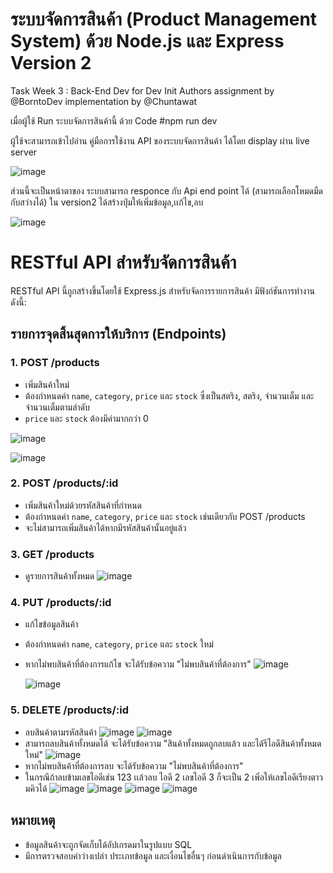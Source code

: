 # ระบบจัดการสินค้า (Product Management System) ด้วย Node.js และ Express Version 2
Task Week 3 : Back-End Dev for Dev Init
Authors
assignment by @BorntoDev
implementation by @Chuntawat

เมื่อผู้ใช้ Run ระบบจัดการสินค้านี้ ด้วย Code
#npm run dev

ผู้ใช้จะสามารถเข้าไปอ่าน คู่มือการใช้งาน API ของระบบจัดการสินค้า ได้โดย display ผ่าน live server

![image](https://github.com/6431503009/Product-Management-System/assets/97873903/1aedc0b2-5f9c-43fa-b60f-c96740982de0)

ส่วนนี้จะเป็นหน้าตาของ ระบบสามารถ responce กับ Api end point ได้ (สามารถเลือกโหมดมืดกับสว่างได้) ใน version2 ได้สร้างปุ่มให้เพิ่มข้อมูล,เเก้ไข,ลบ

![image](https://github.com/6431503009/Product-Management-System---v2/assets/97873903/b185f131-7764-4831-996a-df766dddd39e)


# RESTful API สำหรับจัดการสินค้า

RESTful API นี้ถูกสร้างขึ้นโดยใช้ Express.js สำหรับจัดการรายการสินค้า มีฟังก์ชันการทำงานดังนี้:

## รายการจุดสิ้นสุดการให้บริการ (Endpoints)

### 1. POST /products
- เพิ่มสินค้าใหม่
- ต้องกำหนดค่า `name`, `category`, `price` และ `stock` ซึ่งเป็นสตริง, สตริง, จำนวนเต็ม และจำนวนเต็มตามลำดับ
- `price` และ `stock` ต้องมีค่ามากกว่า 0

![image](https://github.com/6431503009/Product-Management-System---v2/assets/97873903/e7251511-472a-4426-888a-178fce2bb4da)

![image](https://github.com/6431503009/Product-Management-System---v2/assets/97873903/f0fb2e68-f640-4d2f-925d-2cb20e746b44)


### 2. POST /products/:id
- เพิ่มสินค้าใหม่ด้วยรหัสสินค้าที่กำหนด
- ต้องกำหนดค่า `name`, `category`, `price` และ `stock` เช่นเดียวกับ POST /products
- จะไม่สามารถเพิ่มสินค้าได้หากมีรหัสสินค้านั้นอยู่แล้ว

### 3. GET /products
- ดูรายการสินค้าทั้งหมด
![image](https://github.com/6431503009/Product-Management-System---v2/assets/97873903/a03501fd-1962-40fb-9991-367ff4a3de1c)


### 4. PUT /products/:id
- แก้ไขข้อมูลสินค้า
- ต้องกำหนดค่า `name`, `category`, `price` และ `stock` ใหม่
- หากไม่พบสินค้าที่ต้องการแก้ไข จะได้รับข้อความ "ไม่พบสินค้าที่ต้องการ"
  ![image](https://github.com/6431503009/Product-Management-System/assets/97873903/548f9dec-bbcb-4d46-8f39-ed29e8dea95b)
  
  ![image](https://github.com/6431503009/Product-Management-System---v2/assets/97873903/b43c14e2-cff4-4734-86b4-adda94c6ef4d)



### 5. DELETE /products/:id
- ลบสินค้าตามรหัสสินค้า
![image](https://github.com/6431503009/Product-Management-System/assets/97873903/fce12e0b-dd69-418d-80ff-c73713551a1f)
![image](https://github.com/6431503009/Product-Management-System/assets/97873903/df083f7a-9040-44c1-99a8-c7bc54dce787)
- สามารถลบสินค้าทั้งหมดได้ จะได้รับข้อความ "สินค้าทั้งหมดถูกลบแล้ว และได้รีไอดีสินค้าทั้งหมดใหม่"
![image](https://github.com/6431503009/Product-Management-System---v2/assets/97873903/e4b4ed45-f00d-4753-b8f5-2268ef2ee113)
- หากไม่พบสินค้าที่ต้องการลบ จะได้รับข้อความ "ไม่พบสินค้าที่ต้องการ"
- ในกรณีถ้าลบข้ามเลขไอดีเช่น 123 เเล้วลบ ไอดี 2 เลขไอดี 3 ก็จะเป็น 2 เพิ่อให้เลขไอดีเรียงตาวมคิวได้
![image](https://github.com/6431503009/Product-Management-System---v2/assets/97873903/2e3e2ee4-e5a9-411b-971f-72463c6e3da5)
![image](https://github.com/6431503009/Product-Management-System---v2/assets/97873903/6faf50bf-8784-4832-ac74-c18098e09200)
![image](https://github.com/6431503009/Product-Management-System---v2/assets/97873903/9f2bab48-47fd-422d-8232-54f8e4570f92)
![image](https://github.com/6431503009/Product-Management-System---v2/assets/97873903/0a891e89-0981-4431-adc1-1200f5f09b87)




## หมายเหตุ
- ข้อมูลสินค้าจะถูกจัดเก็บได้อัปเกรดมาในรูปแบบ SQL 
- มีการตรวจสอบค่าว่างเปล่า ประเภทข้อมูล และเงื่อนไขอื่นๆ ก่อนดำเนินการกับข้อมูล
